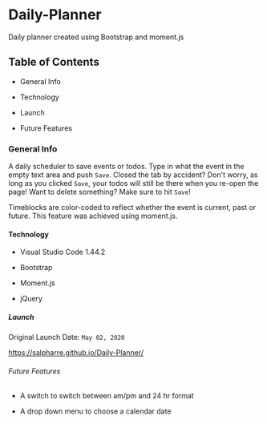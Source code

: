 # Daily-Planner

Daily planner created using Bootstrap and moment.js 

## Table of Contents

* General Info

* Technology

* Launch

* Future Features

### General Info

A daily scheduler to save events or todos. Type in what the event in the empty text area and push `Save`. Closed the tab by accident? Don't worry, as long as you clicked `Save`, your todos will still be there when you re-open the page! Want to delete something? Make sure to hit `Save`!

Timeblocks are color-coded to reflect whether the event is current, past or future. This feature was achieved using moment.js.

#### Technology

* Visual Studio Code 1.44.2

* Bootstrap

* Moment.js

* jQuery

##### Launch

Original Launch Date: `May 02, 2020`

https://salpharre.github.io/Daily-Planner/

###### Future Features

* A switch to switch between am/pm and 24 hr format

* A drop down menu to choose a calendar date